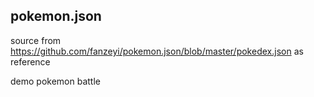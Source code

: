 ## pokemon.json 
source from https://github.com/fanzeyi/pokemon.json/blob/master/pokedex.json as reference

demo pokemon battle


